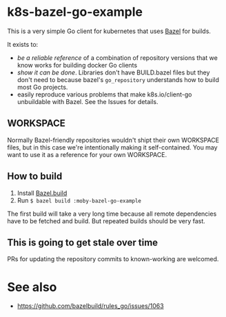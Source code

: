 # k8s-bazel-go-example

This is a very simple Go client for kubernetes that uses [Bazel](https://bazel.build) for builds.

It exists to:

- *be a reliable reference* of a combination of repository versions that we know works for building docker Go clients
- *show it can be done*. Libraries don't have BUILD.bazel files but they don't need to because bazel's `go_repository` understands how to build most Go projects.
- easily reproduce various problems that make k8s.io/client-go unbuildable with Bazel. See the Issues for details.

## WORKSPACE
Normally Bazel-friendly repositories wouldn't shipt their own WORKSPACE files, but in this case we're intentionally making it self-contained. You may want to use it as a reference for your own WORKSPACE.

## How to build

1. Install [Bazel.build](https://bazel.build)
2. Run `$ bazel build :moby-bazel-go-example`

The first build will take a very long time because all remote dependencies have to be fetched and build. But repeated builds should be very fast.

## This is going to get stale over time
PRs for updating the repository commits to known-working are welcomed.

# See also

 - https://github.com/bazelbuild/rules_go/issues/1063
